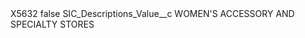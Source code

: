 <?xml version="1.0" encoding="UTF-8"?>
<CustomMetadata xmlns="http://soap.sforce.com/2006/04/metadata" xmlns:xsi="http://www.w3.org/2001/XMLSchema-instance" xmlns:xsd="http://www.w3.org/2001/XMLSchema">
    <label>X5632</label>
    <protected>false</protected>
    <values>
        <field>SIC_Descriptions_Value__c</field>
        <value xsi:type="xsd:string">WOMEN&apos;S ACCESSORY AND SPECIALTY STORES</value>
    </values>
</CustomMetadata>
